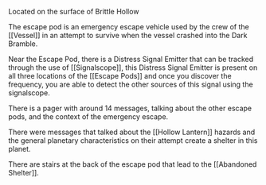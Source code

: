 Located on the surface of Brittle Hollow

The escape pod is an emergency escape vehicle used by the crew of the [[Vessel]] in an attempt to survive when the vessel crashed into the Dark Bramble.

Near the Escape Pod, there is a Distress Signal Emitter that can be tracked through the use of [[Signalscope]], this Distress Signal Emitter is present on all three locations of the [[Escape Pods]] and once you discover the frequency, you are able to detect the other sources of this signal using the signalscope.

There is a pager with around 14 messages, talking about the other escape pods, and the context of the emergency escape.

There were messages that talked about the [[Hollow Lantern]] hazards and the general planetary characteristics on their attempt create a shelter in this planet.

There are stairs at the back of the escape pod that lead to the [[Abandoned Shelter]].